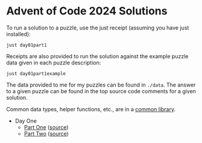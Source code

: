 # Advent of Code 2024 Solutions

To run a solution to a puzzle, use the just receipt (assuming you have just installed):

```shell
just day01part1
```

Receipts are also provided to run the solution against the example puzzle data given in each puzzle description:

```shell
just day01part1example
```

The data provided to me for my puzzles can be found in `./data`. The answer to a given puzzle can be found in
the top source code comments for a given solution. 

Common data types, helper functions, etc., are in a [common library](lib/src/lib.rs).

* Day One
    * [Part One](day01part1/README.md) ([source](day01part1/src/main.rs))
    * [Part Two](day01part1/README.md) ([source](day01part2/src/main.rs))
